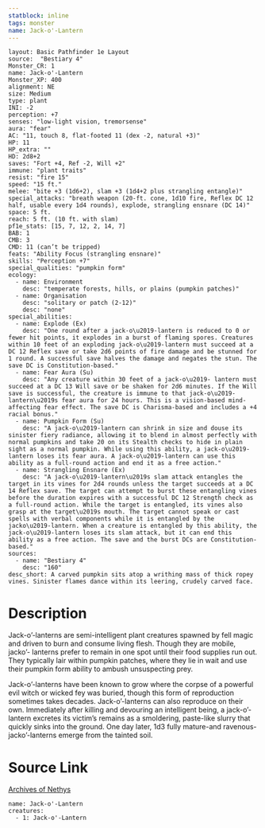 ```yaml
---
statblock: inline
tags: monster
name: Jack-o'-Lantern
---
```

```statblock
layout: Basic Pathfinder 1e Layout
source:  "Bestiary 4"
Monster_CR: 1
name: Jack-o'-Lantern
Monster_XP: 400
alignment: NE
size: Medium
type: plant
INI: -2
perception: +7
senses: "low-light vision, tremorsense"
aura: "fear"
AC: "11, touch 8, flat-footed 11 (dex -2, natural +3)"
HP: 11
HP_extra: ""
HD: 2d8+2
saves: "Fort +4, Ref -2, Will +2"
immune: "plant traits"
resist: "fire 15"
speed: "15 ft."
melee: "bite +3 (1d6+2), slam +3 (1d4+2 plus strangling entangle)"
special_attacks: "breath weapon (20-ft. cone, 1d10 fire, Reflex DC 12 half, usable every 1d4 rounds), explode, strangling ensnare (DC 14)"
space: 5 ft.
reach: 5 ft. (10 ft. with slam)
pf1e_stats: [15, 7, 12, 2, 14, 7]
BAB: 1
CMB: 3
CMD: 11 (can’t be tripped)
feats: "Ability Focus (strangling ensnare)"
skills: "Perception +7"
special_qualities: "pumpkin form"
ecology:
  - name: Environment
    desc: "temperate forests, hills, or plains (pumpkin patches)"
  - name: Organisation
    desc: "solitary or patch (2-12)"
    desc: "none"
special_abilities:
  - name: Explode (Ex)
    desc: "One round after a jack-o\u2019-lantern is reduced to 0 or fewer hit points, it explodes in a burst of flaming spores. Creatures within 10 feet of an exploding jack-o\u2019-lantern must succeed at a DC 12 Reflex save or take 2d6 points of fire damage and be stunned for 1 round. A successful save halves the damage and negates the stun. The save DC is Constitution-based."
  - name: Fear Aura (Su)
    desc: "Any creature within 30 feet of a jack-o\u2019- lantern must succeed at a DC 13 Will save or be shaken for 2d6 minutes. If the Will save is successful, the creature is immune to that jack-o\u2019-lantern\u2019s fear aura for 24 hours. This is a vision-based mind-affecting fear effect. The save DC is Charisma-based and includes a +4 racial bonus."
  - name: Pumpkin Form (Su)
    desc: "A jack-o\u2019-lantern can shrink in size and douse its sinister fiery radiance, allowing it to blend in almost perfectly with normal pumpkins and take 20 on its Stealth checks to hide in plain sight as a normal pumpkin. While using this ability, a jack-o\u2019-lantern loses its fear aura. A jack-o\u2019-lantern can use this ability as a full-round action and end it as a free action."
  - name: Strangling Ensnare (Ex)
    desc: "A jack-o\u2019-lantern\u2019s slam attack entangles the target in its vines for 2d4 rounds unless the target succeeds at a DC 14 Reflex save. The target can attempt to burst these entangling vines before the duration expires with a successful DC 12 Strength check as a full-round action. While the target is entangled, its vines also grasp at the target\u2019s mouth. The target cannot speak or cast spells with verbal components while it is entangled by the jacko\u2019-lantern. When a creature is entangled by this ability, the jack-o\u2019-lantern loses its slam attack, but it can end this ability as a free action. The save and the burst DCs are Constitution-based."
sources:
  - name: "Bestiary 4"
    desc: "160"
desc_short: A carved pumpkin sits atop a writhing mass of thick ropey vines. Sinister flames dance within its leering, crudely carved face.
```
# Description
Jack-o’-lanterns are semi-intelligent plant creatures spawned by fell magic and driven to burn and consume living flesh. Though they are mobile, jacko’- lanterns prefer to remain in one spot until their food supplies run out. They typically lair within pumpkin patches, where they lie in wait and use their pumpkin form ability to ambush unsuspecting prey.

Jack-o’-lanterns have been known to grow where the corpse of a powerful evil witch or wicked fey was buried, though this form of reproduction sometimes takes decades. Jack-o’-lanterns can also reproduce on their own. Immediately after killing and devouring an intelligent being, a jack-o’-lantern excretes its victim’s remains as a smoldering, paste-like slurry that quickly sinks into the ground. One day later, 1d3 fully mature-and ravenous-jacko’-lanterns emerge from the tainted soil.
# Source Link
[Archives of Nethys](https://aonprd.com/MonsterDisplay.aspx?ItemName=Jack-o%27-Lantern)
```encounter-table
name: Jack-o'-Lantern
creatures:
  - 1: Jack-o'-Lantern
```
